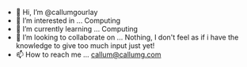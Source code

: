 - 👋 Hi, I’m @callumgourlay
- 👀 I’m interested in ... Computing 
- 🌱 I’m currently learning ... Computing
- 💞️ I’m looking to collaborate on ... Nothing, I don't feel as if i have the knowledge to give too much input just yet!
- 📫 How to reach me ... callum@callumg.com

<!---
callumgourlay/callumgourlay is a ✨ special ✨ repository because its `README.md` (this file) appears on your GitHub profile.
You can click the Preview link to take a look at your changes.
--->
